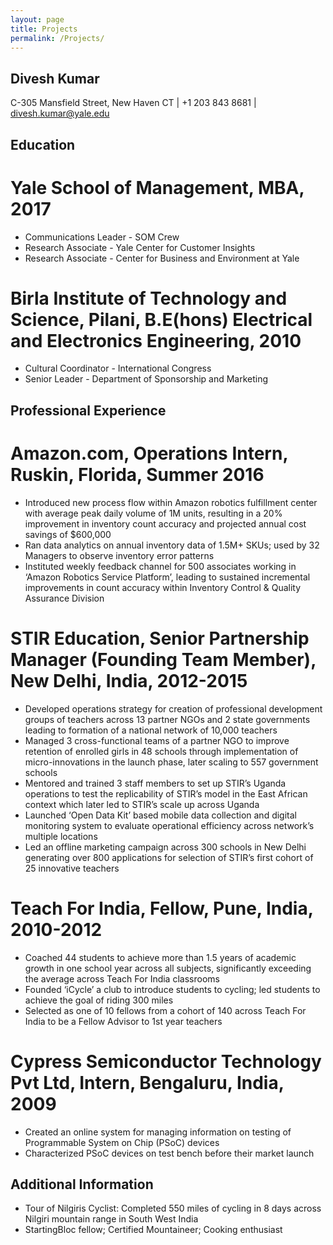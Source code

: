 ```yaml
---
layout: page
title: Projects
permalink: /Projects/
---
```


## Divesh Kumar
C-305 Mansfield Street, New Haven CT | +1 203 843 8681 | divesh.kumar@yale.edu 

## Education

# Yale School of Management, MBA, 2017
* Communications Leader - SOM Crew 
* Research Associate - Yale Center for Customer Insights 
* Research Associate - Center for Business and Environment at Yale

# Birla Institute of Technology and Science, Pilani, B.E(hons) Electrical and Electronics Engineering, 2010
* Cultural Coordinator - International Congress
* Senior Leader - Department of Sponsorship and Marketing

## Professional Experience

# Amazon.com, Operations Intern, Ruskin, Florida, Summer 2016
* Introduced new process flow within Amazon robotics fulfillment center with average peak daily volume of 1M units, resulting in a 20% improvement in inventory count accuracy and projected annual cost savings of $600,000
* Ran data analytics on annual inventory data of 1.5M+ SKUs; used by 32 Managers to observe inventory error patterns
* Instituted weekly feedback channel for 500 associates working in ‘Amazon Robotics Service Platform’, leading to sustained incremental improvements in count accuracy within Inventory Control & Quality Assurance Division

# STIR Education, Senior Partnership Manager (Founding Team Member), New Delhi, India, 2012-2015
* Developed operations strategy for creation of professional development groups of teachers across 13 partner NGOs and 2 state governments leading to formation of a national network of 10,000 teachers
* Managed 3 cross-functional teams of a partner NGO to improve retention of enrolled girls in 48 schools through implementation of micro-innovations in the launch phase, later scaling to 557 government schools
* Mentored and trained 3 staff members to set up STIR’s Uganda operations to test the replicability of STIR’s model in the East African context which later led to STIR’s scale up across Uganda
* Launched ‘Open Data Kit’ based mobile data collection and digital monitoring system to evaluate operational efficiency across network’s multiple locations
* Led an offline marketing campaign across 300 schools in New Delhi generating over 800 applications for selection of STIR’s first cohort of 25 innovative teachers

# Teach For India, Fellow, Pune, India, 2010-2012
* Coached 44 students to achieve more than 1.5 years of academic growth in one school year across all subjects, significantly exceeding the average across Teach For India classrooms
* Founded ‘iCycle’ a club to introduce students to cycling; led students to achieve the goal of riding 300 miles
* Selected as one of 10 fellows from a cohort of 140 across Teach For India to be a Fellow Advisor to 1st year teachers

# Cypress Semiconductor Technology Pvt Ltd, Intern, Bengaluru, India, 2009
* Created an online system for managing information on testing of Programmable System on Chip (PSoC) devices
* Characterized PSoC devices on test bench before their market launch

## Additional Information
* Tour of Nilgiris Cyclist: Completed 550 miles of cycling in 8 days across Nilgiri mountain range in South West India
* StartingBloc fellow; Certified Mountaineer; Cooking enthusiast

